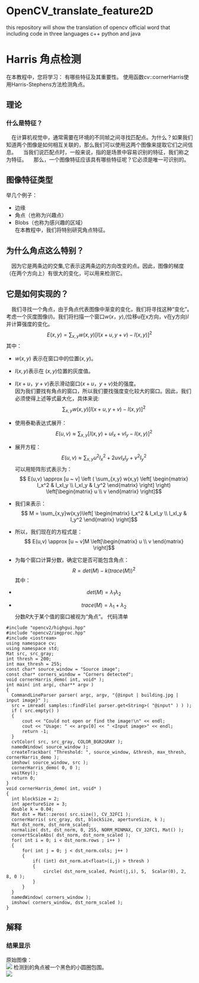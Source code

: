 # OpenCV_translate_feature2D
this repository will show the  translation of opencv official word  that including code in three languages c++ python and java
<!-- more -->
# Harris 角点检测
在本教程中，您将学习：
有哪些特征及其重要性。
使用函数cv::cornerHarris使用Harris-Stephens方法检测角点。
## 理论
### 什么是特征？
&emsp;在计算机视觉中，通常需要在环境的不同帧之间寻找匹配点。为什么？如果我们知道两个图像是如何相互关联的，那么我们可以使用这两个图像来提取它们之间信息。
&emsp;当我们说匹配点时，一般来说，指的是场景中容易识别的特征，我们称之为特征。
&emsp;那么，一个图像特征应该具有哪些特征呢？它必须是唯一可识别的。
## 图像特征类型
举几个例子：</br>
  -  边缘</br>
  - 角点（也称为兴趣点）</br>
  - Blobs（也称为感兴趣的区域）</br>
在本教程中，我们将特别研究角点特征。
## 为什么角点这么特别？
&emsp;因为它是两条边的交集,它表示这两条边的方向改变的点。因此，图像的梯度（在两个方向上）有很大的变化，可以用来检测它。
## 它是如何实现的？
&emsp;我们寻找一个角点，由于角点代表图像中渐变的变化，我们将寻找这种“变化”。</br>
考虑一个灰度图像$(I)$。我们将扫描一个窗口$w(x，y)$,(位移u在x方向，v在y方向)$I$并计算强度的变化。<br/>
$$  E(x,y) = \sum_{x,y}w(x,y)[I(x+u,y+v)−I(x,y)]^2$$
其中：<br/>
- $w(x,y)$ 表示在窗口中的位置$(x,y)$。
- $I(x,y)$表示在 $(x,y)$位置的灰度值。
- $I(x+u，y+v)$表示滑动窗口$(x+u，y+v)$处的强度。<br/>
因为我们要找有角点的窗口，所以我们要找强度变化较大的窗口。因此，我们必须使得上述等式最大化，具体来说:</br>
$$\sum_{x,y}w(x,y)[I(x+u,y+v)−I(x,y)]^2$$
- 使用泰勒表达式展开：<br>
$$  E(u,v) \approx \sum_{x,y}[I(x,y) + uI_x + vI_y - I(x,y)  ]^2$$
- 展开方程：<br/>
$$  E(u,v) \approx \sum_{x,y}u^2I_x^2 + 2uvI_xI_y + v^2I_y^2 $$
可以用矩阵形式表示为：
$$  E(u,v) \approx  [u ~ v]    \left (   \sum_{x,y} w(x,y)    \left[ \begin{matrix}    I_x^2 & I_xI_y \\  
I_xI_y & I_y^2  \end{matrix}  \right]  \right)  \left[\begin{matrix}  u \\  v \end{matrix} \right]$$
- 我们来表示：
 $$ M = \sum_{x,y}w(x,y)\left[ \begin{matrix}    I_x^2 & I_xI_y \\ 
 I_xI_y & I_y^2  \end{matrix}  \right]$$
 - 所以，我们现在的方程式是：<br/>
  $$  E(u,v)   \approx  [u ~ v]M \left[\begin{matrix}  u \\  v \end{matrix} \right]$$
  - 为每个窗口计算分数，确定它是否可能包含角点：
  $$R=det(M)−k(trace(M))^2$$
  其中：

  - $$ det(M) =  \lambda _1\lambda _2$$
  - $$trace(M) = \lambda _1 + \lambda _2 $$
  分数$R$大于某个值的窗口被视为“角点”。
  代码清单<br/>
  ```
#include "opencv2/highgui.hpp"
#include "opencv2/imgproc.hpp"
#include <iostream>
using namespace cv;
using namespace std;
Mat src, src_gray;
int thresh = 200;
int max_thresh = 255;
const char* source_window = "Source image";
const char* corners_window = "Corners detected";
void cornerHarris_demo( int, void* );
int main( int argc, char** argv )
{
    CommandLineParser parser( argc, argv, "{@input | building.jpg | input image}" );
    src = imread( samples::findFile( parser.get<String>( "@input" ) ) );
    if ( src.empty() )
    {
        cout << "Could not open or find the image!\n" << endl;
        cout << "Usage: " << argv[0] << " <Input image>" << endl;
        return -1;
    }
    cvtColor( src, src_gray, COLOR_BGR2GRAY );
    namedWindow( source_window );
    createTrackbar( "Threshold: ", source_window, &thresh, max_thresh, cornerHarris_demo );
    imshow( source_window, src );
    cornerHarris_demo( 0, 0 );
    waitKey();
    return 0;
}
void cornerHarris_demo( int, void* )
{
    int blockSize = 2;
    int apertureSize = 3;
    double k = 0.04;
    Mat dst = Mat::zeros( src.size(), CV_32FC1 );
    cornerHarris( src_gray, dst, blockSize, apertureSize, k );
    Mat dst_norm, dst_norm_scaled;
    normalize( dst, dst_norm, 0, 255, NORM_MINMAX, CV_32FC1, Mat() );
    convertScaleAbs( dst_norm, dst_norm_scaled );
    for( int i = 0; i < dst_norm.rows ; i++ )
    {
        for( int j = 0; j < dst_norm.cols; j++ )
        {
            if( (int) dst_norm.at<float>(i,j) > thresh )
            {
                circle( dst_norm_scaled, Point(j,i), 5,  Scalar(0), 2, 8, 0 );
            }
        }
    }
    namedWindow( corners_window );
    imshow( corners_window, dst_norm_scaled );
}
  ```
<!-- more -->
<!-- more -->
## 解释
### 结果显示
原始图像：</br>
![](file://C:/Users/yee/Documents/Gridea/post-images/1585153255589.JPG)
检测到的角点被一个黑色的小圆圈包围。</br>
![](file://C:/Users/yee/Documents/Gridea/post-images/1585153274034.JPG)
